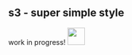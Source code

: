 ## s3 - super simple style
work in progress!
<a href="https://ko-fi.com/aquaticcalf"><img height='35' src="https://aqclf.xyz/kofi-test-readme/support_me_on_kofi_beige.png"></a>

